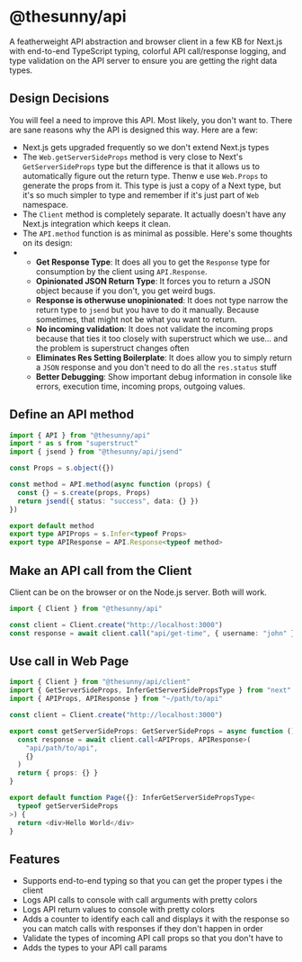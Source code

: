 # @thesunny/api

A featherweight API abstraction and browser client in a few KB for Next.js with end-to-end TypeScript typing, colorful API call/response logging, and type validation on the API server to ensure you are getting the right data types.

## Design Decisions

You will feel a need to improve this API. Most likely, you don't want to. There are sane reasons why the API is designed this way. Here are a few:

- Next.js gets upgraded frequently so we don't extend Next.js types
- The `Web.getServerSideProps` method is very close to Next's `GetServerSideProps` type but the difference is that it allows us to automatically figure out the return type. Thenw e use `Web.Props` to generate the props from it. This type is just a copy of a Next type, but it's so much simpler to type and remember if it's just part of `Web` namespace.
- The `Client` method is completely separate. It actually doesn't have any Next.js integration which keeps it clean.
- The `API.method` function is as minimal as possible. Here's some thoughts on its design:
- - **Get Response Type**: It does all you to get the `Response` type for consumption by the client using `API.Response`.
  - **Opinionated JSON Return Type**: It forces you to return a JSON object because if you don't, you get weird bugs.
  - **Response is otherwuse unopinionated**: It does not type narrow the return type to `jsend` but you have to do it manually. Because sometimes, that might not be what you want to return.
  - **No incoming validation**: It does not validate the incoming props because that ties it too closely with superstruct which we use... and the problem is superstruct changes often
  - **Eliminates Res Setting Boilerplate**: It does allow you to simply return a `JSON` response and you don't need to do all the `res.status` stuff
  - **Better Debugging**: Show important debug information in console like errors, execution time, incoming props, outgoing values.

## Define an API method

```ts
import { API } from "@thesunny/api"
import * as s from "superstruct"
import { jsend } from "@thesunny/api/jsend"

const Props = s.object({})

const method = API.method(async function (props) {
  const {} = s.create(props, Props)
  return jsend({ status: "success", data: {} })
})

export default method
export type APIProps = s.Infer<typeof Props>
export type APIResponse = API.Response<typeof method>
```

## Make an API call from the Client

Client can be on the browser or on the Node.js server. Both will work.

```ts
import { Client } from "@thesunny/api"

const client = Client.create("http://localhost:3000")
const response = await client.call("api/get-time", { username: "john" })
```

## Use call in Web Page

```ts
import { Client } from "@thesunny/api/client"
import { GetServerSideProps, InferGetServerSidePropsType } from "next"
import { APIProps, APIResponse } from "~/path/to/api"

const client = Client.create("http://localhost:3000")

export const getServerSideProps: GetServerSideProps = async function () {
  const response = await client.call<APIProps, APIResponse>(
    "api/path/to/api",
    {}
  )
  return { props: {} }
}

export default function Page({}: InferGetServerSidePropsType<
  typeof getServerSideProps
>) {
  return <div>Hello World</div>
}
```

## Features

- Supports end-to-end typing so that you can get the proper types i the client
- Logs API calls to console with call arguments with pretty colors
- Logs API return values to console with pretty colors
- Adds a counter to identify each call and displays it with the response so you can match calls with responses if they don't happen in order
- Validate the types of incoming API call props so that you don't have to
- Adds the types to your API call params
